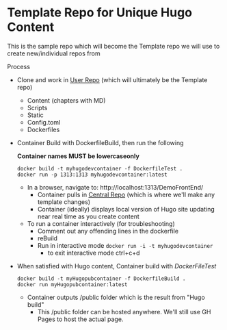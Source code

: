 # Template Repo for Unique Hugo Content

This is the sample repo which will become the Template repo we will use to create new/individual repos from 

Process

   - Clone and work in [User Repo]("https://github.com/FortinetCloudCSE/UserRepoTest") (which will ultimately be the Template repo)
     - Content (chapters with MD)
     - Scripts 
     - Static
     - Config.toml
     - Dockerfiles
   - Container Build with DockerfileBuild, then run the following

       **Container names MUST be lowercaseonly**
       ```
       docker build -t myhugodevcontainer -f DockerfileTest .
       docker run -p 1313:1313 myhugodevcontainer:latest
       ```
     - In a browser, navigate to: http://localhost:1313/DemoFrontEnd/
       - Container pulls in [Central Repo]("https://github.com/FortinetCloudCSE/CentralRepoTest") (which is where we'll make any template changes)
       - Container (ideally) displays local version of Hugo site updating near real time as you create content
     - To run a container interactively (for troubleshooting)
       - Comment out any offending lines in the dockerfile
       - reBuild
       - Run in interactive mode
       ``` docker run -i -t myhugodevcontainer ```
         - to exit interactive mode ctrl+c+d 
   - When satisfied with Hugo content, Container build with *DockerFileTest*
     ```
     docker build -t myHugopubcontainer -f DockerfileBuild .
     docker run myHugopubcontainer:latest
     ```
     - Container outputs /public folder which is the result from "Hugo build"
       - This /public folder can be hosted anywhere.  We'll still use GH Pages to host the actual page.

   